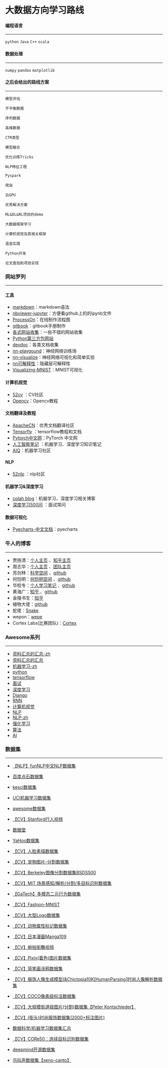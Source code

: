 # 大数据方向学习路线

#### 编程语言

- - -

`python` `Java` `C++` `scala`

#### 数据处理

- - -

`numpy` `pandas` `matplotlib`

#### 之后会给出的路线方案

----

`模型评估`

`不平衡数据`

`序列数据`

`高维数据`

`CTR类型`

`模型融合`

`优化训练Tricks`

`NLP特征工程`

`Pyspark`

`爬虫`

`云GPU`

`优秀解决方案`

`ML&DL&RL项目的demo`

`大数据框架学习`

`计算机视觉及其相关框架`

`语音实践`

`Python开发`

`论文查找和项目实现`



### 网站罗列

----

#### 工具

* [markdown](https://www.appinn.com/markdown/#link)：markdown语法
* [nbviewer-jupyter](http://nbviewer.jupyter.org/)：方便看github上的的ipynb文件
* [ProcessOn](https://www.processon.com/)：在线制作流程图
* [gitbook](https://legacy.gitbook.com/)：gitbook手册制作
* [各式网站收集](https://dodola.gitbooks.io/gitbook/content/)：一些不错的网站收集
* [Python第三方包网站](https://www.lfd.uci.edu/~gohlke/pythonlibs/)
* [devdoc](https://devdocs.io/)：各类文档收集
* [nn-playgound](http://playground.tensorflow.org/)：神经网络训练场
* [nn-visualize](http://www.emergentmind.com/neural-network)：神经网络可视化和简单实验
* [nn可解释性](https://distill.pub/2018/building-blocks/)：隐藏层可解释性
* [Visualizing-MNIST](https://colah.github.io/posts/2014-10-Visualizing-MNIST/)：MNIST可视化

#### 计算机视觉

* [52cv](https://www.52cv.net/) ：CV社区
* [Opencv](https://github.com/makelove/OpenCV-Python-Tutorial)：Opencv教程

#### 文档翻译及教程

* [ApacheCN](http://www.apachecn.org/)：优秀文档翻译社区
* [Tensorfly](http://www.tensorfly.cn/home/) ：tensorflow教程和文档
* [Pytorch中文网](https://www.pytorchtutorial.com/)：PyTorch 中文网
* [人工智能笔记](http://huaxiaozhuan.com/) ：机器学习、深度学习知识笔记
* [AIQ](http://www.6aiq.com/)：机器学习社区

#### NLP

* [52nlp](http://www.52nlp.cn/) ：nlp社区

#### 机器学习&深度学习

* [colah blog](https://colah.github.io/)：机器学习，深度学习相关博客
* [深度学习500问](https://github.com/scutan90/DeepLearning-500-questions)  ：面试常问

#### 数据可视化

* [Pyecharts-中文文档](http://pyecharts.org/#/zh-cn/)：pyecharts

### 牛人的博客

----

* 贾扬清：[个人主页](http://daggerfs.com/) 、[知乎主页](https://www.zhihu.com/people/jiayangqing/activities)
* 周志华：[个人主页](http://cs.nju.edu.cn/zhouzh/) 、[团队主页](http://lamda.nju.edu.cn/CH.MainPage.ashx?AspxAutoDetectCookieSupport=1)
* 苏剑林：[科学空间](https://spaces.ac.cn) 、[github](https://github.com/bojone)
* 何恺明：[何恺明空间](http://kaiminghe.com/) 、[github](https://github.com/KaimingHe)
* 华校专：[个人学习笔记](http://huaxiaozhuan.com/)  、[github](https://github.com/huaxz1986)
* 黄海广：[知乎 ](https://www.zhihu.com/people/fengdu78/activities) 、[github](https://github.com/fengdu78)
* 金陵书生：[知乎](https://www.zhihu.com/people/jlbookworm/activities)
* 植物大佬：[github](https://github.com/plantsgo)
* 蛇佬：[Snake](https://github.com/luoda888)
* wepon：[wepe](https://github.com/wepe)
* Cortex Labs(比赛团队)：[Cortex ](https://github.com/CortexFoundation)

### Awesome系列

---

* [资料汇总的汇总-zh](https://github.com/justjavac/awesome-awesomeness-zh_CN)
* [资料汇总的汇总](https://github.com/bayandin/awesome-awesomeness)
* [机器学习-zh](https://github.com/dadoubigege/awesome-machine-learning-cn)
* [python](https://github.com/vinta/awesome-python)
* [tensorflow](https://github.com/jtoy/awesome-tensorflow)
* [面试](https://github.com/MaximAbramchuck/awesome-interview-questions)
* [深度学习](https://github.com/ChristosChristofidis/awesome-deep-learning)
* [Django](https://github.com/rosarior/awesome-django)
* [RNN](https://github.com/kjw0612/awesome-rnn)
* [计算机视觉](https://github.com/jbhuang0604/awesome-computer-vision)
* [NLP](https://github.com/keon/awesome-nlp)
* [NLP-zh](https://github.com/crownpku/Awesome-Chinese-NLP )
* [强化学习](https://github.com/aikorea/awesome-rl)
* [算法](https://github.com/tayllan/awesome-algorithms)
* [AI](https://github.com/owainlewis/awesome-artificial-intelligence)



### 数据集

---

* [【NLP】funNLP中文NLP数据集](https://github.com/fighting41love/funNLP)

* [百度点石数据集](http://dianshi.baidu.com/gemstone/datasets)

* [kesci数据集](https://www.kesci.com/home/dataset)

* [UCI机器学习数据集](http://archive.ics.uci.edu/ml/index.php)

* [awesome数据集](https://github.com/awesomedata/awesome-public-datasets)

* [【CV】Stanford行人视频](http://cvgl.stanford.edu/projects/uav_data/)

* [数据堂](http://www.datatang.com/webfront/datatang_dataset.html)

* [YaHoo数据集](https://webscope.sandbox.yahoo.com/?guccounter=2)

* [【CV】人脸素描数据集](http://mmlab.ie.cuhk.edu.hk/archive/facesketch.html)

* [【CV】宠物图片-分割数据集](http://www.robots.ox.ac.uk/~vgg/data/pets/)

* [【CV】Berkeley图像分割数据集BSDS500](https://www2.eecs.berkeley.edu/Research/Projects/CS/vision/grouping/resources.html)

* [【CV】MIT 场景感知/解析/分割/多目标识别数据集](https://groups.csail.mit.edu/vision/datasets/ADE20K/)

* [【GaTech】多模态二元行为数据集](http://www.cbi.gatech.edu/mmdb/)

* [【CV】Fashion-MNIST](https://github.com/zalandoresearch/fashion-mnist)

* [【CV】大型Logo数据集](https://data.vision.ee.ethz.ch/sagea/lld/)

* [【CV】动物属性标记数据集](http://cvml.ist.ac.at/AwA2/)

* [【CV】日本漫画Manga109](https://dl.acm.org/citation.cfm?doid=3011549.3011551)

* [【CV】俯拍街舞视频](http://homepages.inf.ed.ac.uk/rbf/CEILIDHDATA/)

* [【CV】Pixiv(着色)图片数据集](https://github.com/jerryli27/pixiv_dataset)

* [【CV】简笔画涂鸦数据集](https://github.com/googlecreativelab/quickdraw-dataset)

* [【CV】服饰人像生成模型(&Chictopia10K[HumanParsing]时尚人像解析数据集](http://files.is.tue.mpg.de/classner/gp/)

* [【CV】COCO像素级标注数据集](https://github.com/nightrome/cocostuff)

* [【CV】大规模街道级图片(分割)数据集【Peter Kontschieder】](https://blog.mapillary.com/product/2017/05/03/mapillary-vistas-dataset.html)

* [【CV】(街头)时尚服饰数据集(2000+标注图片)](https://github.com/bearpaw/clothing-co-parsing)

* [数据科学/机器学习数据集汇总](https://elitedatascience.com/datasets)

* [【CV】CORe50：连续目标识别数据集](https://vlomonaco.github.io/core50/)

* [deepmind开源数据集](https://deepmind.com/research/open-source/)

* [鸟叫声数据集【xeno-canto】](https://www.xeno-canto.org/)
